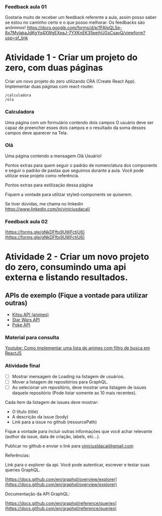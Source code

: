 ### Feedback aula 01

Gostaria muito de receber um feedback referente a aula, assim posso saber se estou no caminho certo e o que posso melhorar.
Os feedbacks são anônimos!
https://docs.google.com/forms/d/e/1FAIpQLSe-8x7MylakaJdKgYq4XWgEXeaJ-7YXKnEK35pejhUGsCsavQ/viewform?usp=sf_link

# Atividade 1 - Criar um projeto do zero, com duas páginas

Criar um novo projeto do zero utilizando CRA (Create React App).
Implementar duas páginas com react-router.

```
/calculadora
/ola
```

### Calculadora

Uma página com um formulário contendo dois campos
O usuário deve ser capaz de preencher esses dois campos e o resultado da soma desses
campos deve aparecer na Tela.

### Olá

Uma página contendo a mensagem Olá Usuário!

Pontos extras para quem seguir o padrão de nomenclatura dos components e seguir o padrão de pastas que seguimos durante a aula. Você pode utilizar esse projeto como referência.

Pontos extras para estilização dessa página

Fiquem a vontade para utilizar styled-components se quiserem.

Se tiver dúvidas, me chama no linkedin https://www.linkedin.com/in/viniciusdacal/

### Feedback aula 02

[https://forms.gle/gNkDFftx9UWFctiU6](https://forms.gle/gNkDFftx9UWFctiU6)

# Atividade 2 - Criar um novo projeto do zero, consumindo uma api externa e listando resultados.

## APIs de exemplo (Fique a vontade para utilizar outras)

- [Kitsu API (animes)](https://kitsu.docs.apiary.io/)
- [Star Wars API](https://swapi.dev/)
- [Poke API](https://pokeapi.co/)

### Material para consulta

[Youtube: Como implementar uma lista de animes com filtro de busca em ReactJS](https://youtu.be/k0cZA0NYTyQ)

### Atividade final

- [ ] Mostrar mensagem de Loading na listagem de usuários.
- [ ] Mover a listagem de repositórios para GraphQL.
- [ ] Ao selecionar um repositório, deve mostrar uma listagem de issues daquele repositório (Pode listar somente as 10 mais recentes).

Cada item da listagem de issues deve mostrar:

- O título (title)
- A descrição da issue (body)
- Link para a issue no github (resourcePath)

Fique a vontade para incluir outras informações que você achar relevante (author da issue, data de criação, labels, etc...).

Publicar no github e enviar o link para viniciusldacal@gmail.com

Referências:

Link para o explorer da api. Você pode autenticar, escrever e testar suas queries GraphQL.

[https://docs.github.com/en/graphql/overview/explorer](https://docs.github.com/en/graphql/overview/explorer)

Documentação da API GraphQL:

[https://docs.github.com/en/graphql/reference/queries](https://docs.github.com/en/graphql/reference/queries)
